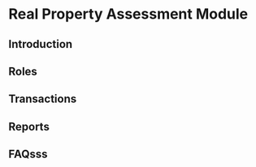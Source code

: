 # Real Property Assessment Module

## Introduction

## Roles

## Transactions

## Reports

## FAQsss